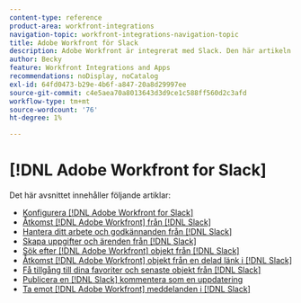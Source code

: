 ```yaml
---
content-type: reference
product-area: workfront-integrations
navigation-topic: workfront-integrations-navigation-topic
title: Adobe Workfront för Slack
description: Adobe Workfront är integrerat med Slack. Den här artikeln länkar till instruktioner om vanliga användningsfall för det här scenariot samt instruktioner för konfiguration.
author: Becky
feature: Workfront Integrations and Apps
recommendations: noDisplay, noCatalog
exl-id: 64fd0473-b29e-4b6f-a847-20a8d29997ee
source-git-commit: c4e5aea70a8013643d3d9ce1c588ff560d2c3afd
workflow-type: tm+mt
source-wordcount: '76'
ht-degree: 1%

---
```


# [!DNL Adobe Workfront for Slack]

Det här avsnittet innehåller följande artiklar:

* [Konfigurera [!DNL Adobe Workfront for Slack]](../../workfront-integrations-and-apps/using-workfront-with-slack/configure-workfront-for-slack.md)
* [Åtkomst [!DNL Adobe Workfront] från [!DNL Slack]](../../workfront-integrations-and-apps/using-workfront-with-slack/access-workfront-from-slack.md)
* [Hantera ditt arbete och godkännanden från [!DNL Slack]](../../workfront-integrations-and-apps/using-workfront-with-slack/manage-your-work-and-approvals-from-slack.md)
* [Skapa uppgifter och ärenden från [!DNL Slack]](../../workfront-integrations-and-apps/using-workfront-with-slack/create-tasks-and-issues-from-slack.md)
* [Sök efter [!DNL Adobe Workfront] objekt från [!DNL Slack]](../../workfront-integrations-and-apps/using-workfront-with-slack/search-for-wf-items-from-slack.md)
* [Åtkomst [!DNL Adobe Workfront] objekt från en delad länk i [!DNL Slack]](../../workfront-integrations-and-apps/using-workfront-with-slack/access-wf-objects-from-shared-linked-in-slack.md)
* [Få tillgång till dina favoriter och senaste objekt från [!DNL Slack]](../../workfront-integrations-and-apps/using-workfront-with-slack/access-favorites-and-recent-items-from-slack.md)
* [Publicera en [!DNL Slack] kommentera som en uppdatering](../../workfront-integrations-and-apps/using-workfront-with-slack/post-a-slack-comment-as-an-update.md)
* [Ta emot [!DNL Adobe Workfront] meddelanden i [!DNL Slack]](../../workfront-integrations-and-apps/using-workfront-with-slack/receive-workfront-notifications-in-slack.md)
